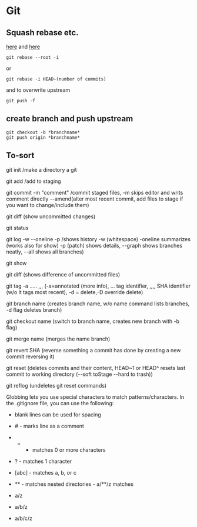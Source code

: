 # Git

## Squash rebase etc.
[here](https://thoughtbot.com/blog/git-interactive-rebase-squash-amend-rewriting-history) and [here](https://blog.carbonfive.com/always-squash-and-rebase-your-git-commits/) 

    git rebase --root -i
or

    git rebase -i HEAD~(number of commits)

and to overwrite upstream

    git push -f


## create branch and push upstream

    git checkout -b *branchname*
    git push origin *branchname*



## To-sort

git init /make a directory a git

git add /add to staging

git commit -m "comment" /commit staged files, -m skips editor and writs comment directly --amend(alter most recent commit, add files to stage if you want to change/include them)

git diff (show uncommitted changes)

 

git status

git log -w --oneline -p /shows history -w (whitespace) -oneline summarizes (works also for show) -p (patch) shows details, --graph shows branches neatly, --all shows all branches)

  

git show

git diff (shows difference of uncommitted files)

  

git tag -a ….. ,,, (-a=annotated (more info), … tag identifier, ,,,, SHA identifier (w/o it tags most recent), -d = delete,-D override delete)

  

git branch name (creates branch name, w/o name command lists branches, -d flag deletes branch)

git checkout name (switch to branch name, creates new branch with -b flag)

git merge name (merges the name branch)

  

git revert SHA (reverse something a commit has done by creating a new commit reversing it)

git reset (deletes commits and their content, HEAD~1 or HEAD^ resets last commit to working directory (--soft toStage --hard to trash))

git reflog (undeletes git reset commands)

  
  
  

Globbing lets you use special characters to match patterns/characters. In the .gitignore file, you can use the following:

-   blank lines can be used for spacing
    
-   \# - marks line as a comment
    
-   * - matches 0 or more characters
    
-   ? - matches 1 character
    
-   [abc] - matches a, b, _or_ c
    
-   ** - matches nested directories - a/**/z matches
    

-   a/z
    
-   a/b/z
    
-   a/b/c/z
<!--stackedit_data:
eyJoaXN0b3J5IjpbLTQ4NTM3NzY3NiwtMjcxNTk1MTIxLDQwOD
Y2MTU1NF19
-->